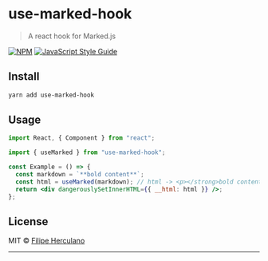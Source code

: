 # use-marked-hook

> A react hook for Marked.js

[![NPM](https://img.shields.io/npm/v/use-marked-hook.svg)](https://www.npmjs.com/package/use-marked-hook) [![JavaScript Style Guide](https://img.shields.io/badge/code_style-standard-brightgreen.svg)](https://standardjs.com)

## Install

```bash
yarn add use-marked-hook
```

## Usage

```jsx
import React, { Component } from "react";

import { useMarked } from "use-marked-hook";

const Example = () => {
  const markdown = `**bold content**`;
  const html = useMarked(markdown); // html -> <p></strong>bold content</strong></p>
  return <div dangerouslySetInnerHTML={{ __html: html }} />;
};
```

## License

MIT © [Filipe Herculano](https://github.com/this-fifo)

---

